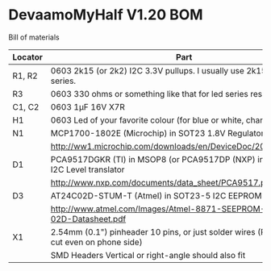 DevaamoMyHalf V1.20 BOM
=======================

Bill of materials

Locator | Part
--------|--------------------------------------------------------------------------------
R1, R2  | 0603 2k15 (or 2k2) I2C 3.3V pullups. I usually use 2k15 from E96 series.
R3      | 0603 330 ohms or something like that for led series resistor
C1, C2  | 0603 1µF 16V X7R
H1      | 0603 Led of your favorite colour (for blue or white, change R3)
N1      | MCP1700-1802E (Microchip) in SOT23 1.8V Regulator
        | http://ww1.microchip.com/downloads/en/DeviceDoc/20001826C.pdf
D1      | PCA9517DGKR (TI) in MSOP8 (or PCA9517DP (NXP) in TSSOP-8) I2C Level translator
        | http://www.nxp.com/documents/data_sheet/PCA9517.pdf
D3      | AT24C02D-STUM-T (Atmel) in SOT23-5 I2C EEPROM 2kbit
        | http://www.atmel.com/Images/Atmel-8871-SEEPROM-AT24C01D-02D-Datasheet.pdf
X1      | 2.54mm (0.1") pinheader 10 pins, or just solder wires (Remember to cut even on phone side)
        | SMD Headers Vertical or right-angle should also fit 

